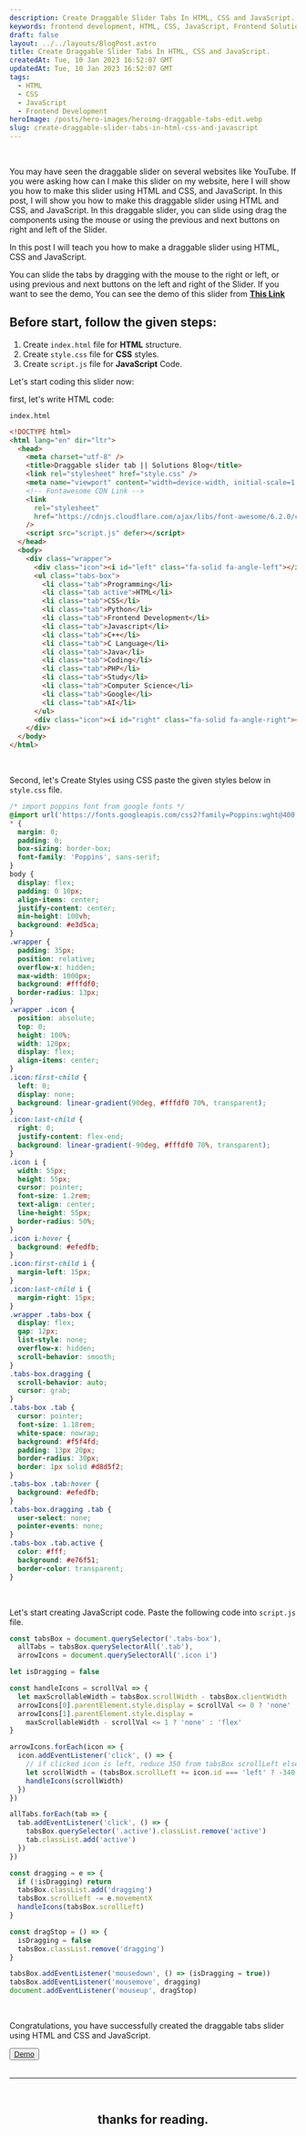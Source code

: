 ```yaml
---
description: Create Draggable Slider Tabs In HTML, CSS and JavaScript. You may have seen the draggable slider on several websites like YouTube. If you were asking how can I make this slider on my website, here I will show you how to make this slider using HTML and CSS, and JavaScript.
keywords: frontend development, HTML, CSS, JavaScript, Frontend Solutions
draft: false
layout: ../../layouts/BlogPost.astro
title: Create Draggable Slider Tabs In HTML, CSS and JavaScript.
createdAt: Tue, 10 Jan 2023 16:52:07 GMT
updatedAt: Tue, 10 Jan 2023 16:52:07 GMT
tags:
  - HTML
  - CSS
  - JavaScript
  - Frontend Development
heroImage: /posts/hero-images/heroimg-draggable-tabs-edit.webp
slug: create-draggable-slider-tabs-in-html-css-and-javascript
---
```


</br>

You may have seen the draggable slider on several websites like YouTube. If you were asking how can I make this slider on my website, here I will show you how to make this slider using HTML and CSS, and JavaScript. In this post, I will show you how to make this draggable slider using HTML and CSS, and JavaScript. In this draggable slider, you can slide using drag the components using the mouse or using the previous and next buttons on right and left of the Slider.

In this post I will teach you how to make a draggable slider using HTML, CSS and JavaScript.

You can slide the tabs by dragging with the mouse to the right or left, or using previous and next buttons on the left and right of the Slider.
If you want to see the demo, You can see the demo of this slider from <a href="/posts/demos/draggable-tabs-slider/demo" class="underline underline-offset-2 hover:text-orange-500 decoration-orange-500" target="_blank">**This Link**</a>

## Before start, follow the given steps:

1. Create `index.html` file for **HTML** structure.
2. Create `style.css` file for **CSS** styles.
3. Create `script.js` file for **JavaScript** Code.

Let's start coding this slider now:

first, let's write HTML code:

`index.html`

```html
<!DOCTYPE html>
<html lang="en" dir="ltr">
  <head>
    <meta charset="utf-8" />
    <title>Draggable slider tab || Solutions Blog</title>
    <link rel="stylesheet" href="style.css" />
    <meta name="viewport" content="width=device-width, initial-scale=1.0" />
    <!-- Fontawesome CDN Link -->
    <link
      rel="stylesheet"
      href="https://cdnjs.cloudflare.com/ajax/libs/font-awesome/6.2.0/css/all.min.css"
    />
    <script src="script.js" defer></script>
  </head>
  <body>
    <div class="wrapper">
      <div class="icon"><i id="left" class="fa-solid fa-angle-left"></i></div>
      <ul class="tabs-box">
        <li class="tab">Programming</li>
        <li class="tab active">HTML</li>
        <li class="tab">CSS</li>
        <li class="tab">Python</li>
        <li class="tab">Frontend Development</li>
        <li class="tab">Javascript</li>
        <li class="tab">C++</li>
        <li class="tab">C Language</li>
        <li class="tab">Java</li>
        <li class="tab">Coding</li>
        <li class="tab">PHP</li>
        <li class="tab">Study</li>
        <li class="tab">Computer Science</li>
        <li class="tab">Google</li>
        <li class="tab">AI</li>
      </ul>
      <div class="icon"><i id="right" class="fa-solid fa-angle-right"></i></div>
    </div>
  </body>
</html>
```

</br>

Second, let's Create Styles using CSS paste the given styles below in `style.css` file.

```css
/* import poppins font from google fonts */
@import url('https://fonts.googleapis.com/css2?family=Poppins:wght@400;500;600&display=swap');
* {
  margin: 0;
  padding: 0;
  box-sizing: border-box;
  font-family: 'Poppins', sans-serif;
}
body {
  display: flex;
  padding: 0 10px;
  align-items: center;
  justify-content: center;
  min-height: 100vh;
  background: #e3d5ca;
}
.wrapper {
  padding: 35px;
  position: relative;
  overflow-x: hidden;
  max-width: 1000px;
  background: #fffdf0;
  border-radius: 13px;
}
.wrapper .icon {
  position: absolute;
  top: 0;
  height: 100%;
  width: 120px;
  display: flex;
  align-items: center;
}
.icon:first-child {
  left: 0;
  display: none;
  background: linear-gradient(90deg, #fffdf0 70%, transparent);
}
.icon:last-child {
  right: 0;
  justify-content: flex-end;
  background: linear-gradient(-90deg, #fffdf0 70%, transparent);
}
.icon i {
  width: 55px;
  height: 55px;
  cursor: pointer;
  font-size: 1.2rem;
  text-align: center;
  line-height: 55px;
  border-radius: 50%;
}
.icon i:hover {
  background: #efedfb;
}
.icon:first-child i {
  margin-left: 15px;
}
.icon:last-child i {
  margin-right: 15px;
}
.wrapper .tabs-box {
  display: flex;
  gap: 12px;
  list-style: none;
  overflow-x: hidden;
  scroll-behavior: smooth;
}
.tabs-box.dragging {
  scroll-behavior: auto;
  cursor: grab;
}
.tabs-box .tab {
  cursor: pointer;
  font-size: 1.18rem;
  white-space: nowrap;
  background: #f5f4fd;
  padding: 13px 20px;
  border-radius: 30px;
  border: 1px solid #d8d5f2;
}
.tabs-box .tab:hover {
  background: #efedfb;
}
.tabs-box.dragging .tab {
  user-select: none;
  pointer-events: none;
}
.tabs-box .tab.active {
  color: #fff;
  background: #e76f51;
  border-color: transparent;
}
```

</br>

Let's start creating JavaScript code. Paste the following code into `script.js` file.

```javascript
const tabsBox = document.querySelector('.tabs-box'),
  allTabs = tabsBox.querySelectorAll('.tab'),
  arrowIcons = document.querySelectorAll('.icon i')

let isDragging = false

const handleIcons = scrollVal => {
  let maxScrollableWidth = tabsBox.scrollWidth - tabsBox.clientWidth
  arrowIcons[0].parentElement.style.display = scrollVal <= 0 ? 'none' : 'flex'
  arrowIcons[1].parentElement.style.display =
    maxScrollableWidth - scrollVal <= 1 ? 'none' : 'flex'
}

arrowIcons.forEach(icon => {
  icon.addEventListener('click', () => {
    // if clicked icon is left, reduce 350 from tabsBox scrollLeft else add
    let scrollWidth = (tabsBox.scrollLeft += icon.id === 'left' ? -340 : 340)
    handleIcons(scrollWidth)
  })
})

allTabs.forEach(tab => {
  tab.addEventListener('click', () => {
    tabsBox.querySelector('.active').classList.remove('active')
    tab.classList.add('active')
  })
})

const dragging = e => {
  if (!isDragging) return
  tabsBox.classList.add('dragging')
  tabsBox.scrollLeft -= e.movementX
  handleIcons(tabsBox.scrollLeft)
}

const dragStop = () => {
  isDragging = false
  tabsBox.classList.remove('dragging')
}

tabsBox.addEventListener('mousedown', () => (isDragging = true))
tabsBox.addEventListener('mousemove', dragging)
document.addEventListener('mouseup', dragStop)
```

</br>

Congratulations, you have successfully created the draggable tabs slider using HTML and CSS and JavaScript.

<!-- > If you have any questions or suggestions, feel free to leave a comment below. -->

<div class="content__item">
    <button class="button button--pandora dark:bg-pink-800">
      <a href="/posts/demos/draggable-tabs-slider/demo" target="_blank">
        <span class="dark:bg-pink-900">Demo</span>
      </a>
    </button>
</div>

<!-- conclusion -->
</br>

---

</br>

## <center> thanks for reading. </center>

</br>
